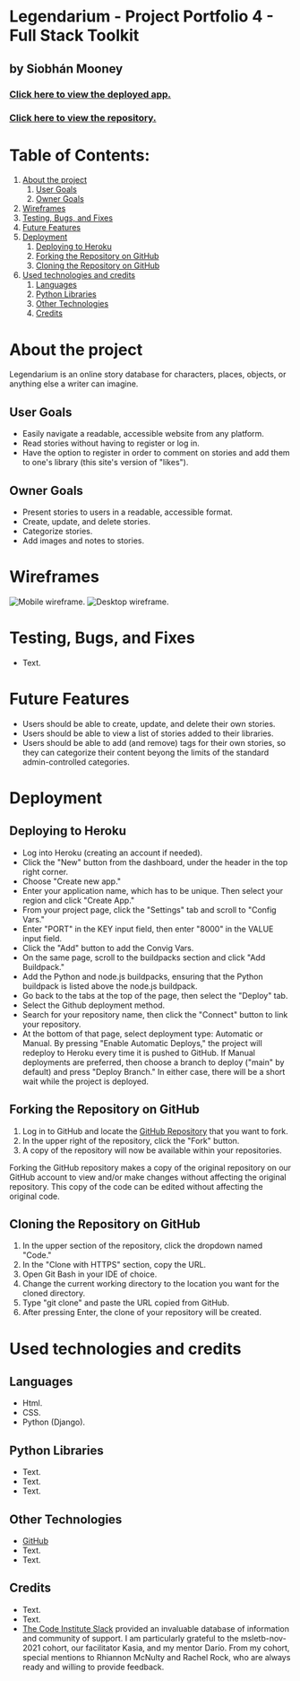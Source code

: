 # Legendarium - Project Portfolio 4 - Full Stack Toolkit
## by Siobhán Mooney

### [Click here to view the deployed app.](https://legendarium.herokuapp.com/)
### [Click here to view the repository.](https://github.com/Estelindis/legendarium)

# Table of Contents:
1. [About the project](#about-the-project)
    1. [User Goals](#user-goals)
    2. [Owner Goals](#owner-goals)
2. [Wireframes](#wireframes)
3. [Testing, Bugs, and Fixes](#testing-bugs-and-fixes)
4. [Future Features](#future-features)
5. [Deployment](#deployment)
    1. [Deploying to Heroku](#deploying-to-heroku)
    2. [Forking the Repository on GitHub](#forking-the-repository-on-github)
    3. [Cloning the Repository on GitHub](#cloning-the-repository-on-github)
6. [Used technologies and credits](#used-technologies-and-credits)
    1. [Languages](#languages)
    2. [Python Libraries](#python-libraries)
    3. [Other Technologies](#other-technologies)
    4. [Credits](#credits)


# About the project
Legendarium is an online story database for characters, places, objects, or anything else a writer can imagine.  

## User Goals
- Easily navigate a readable, accessible website from any platform.
- Read stories without having to register or log in.
- Have the option to register in order to comment on stories and add them to one's library (this site's version of "likes").

## Owner Goals
- Present stories to users in a readable, accessible format.
- Create, update, and delete stories.
- Categorize stories.
- Add images and notes to stories.

# Wireframes
![Mobile wireframe.](/static/images/mobile_wireframe.png)
![Desktop wireframe.](/static/images/desktop_wireframe.png)

# Testing, Bugs, and Fixes
- Text.

# Future Features
- Users should be able to create, update, and delete their own stories.
- Users should be able to view a list of stories added to their libraries.
- Users should be able to add (and remove) tags for their own stories, so they can categorize their content beyong the limits of the standard admin-controlled categories.

# Deployment

## Deploying to Heroku

- Log into Heroku (creating an account if needed).
- Click the "New" button from the dashboard, under the header in the top right corner.
- Choose "Create new app."
- Enter your application name, which has to be unique. Then select your region and click "Create App."
- From your project page, click the "Settings" tab and scroll to "Config Vars."
- Enter "PORT" in the KEY input field, then enter "8000" in the VALUE input field.
- Click the "Add" button to add the Convig Vars.
- On the same page, scroll to the buildpacks section and click "Add Buildpack."
- Add the Python and node.js buildpacks, ensuring that the Python buildpack is listed above the node.js buildpack.
- Go back to the tabs at the top of the page, then select the "Deploy" tab.
- Select the Github deployment method.
- Search for your repository name, then click the "Connect" button to link your repository.
- At the bottom of that page, select deployment type: Automatic or Manual. By pressing "Enable Automatic Deploys," the project will redeploy to Heroku every time it is pushed to GitHub. If Manual deployments are preferred, then choose a branch to deploy ("main" by default) and press "Deploy Branch."  In either case, there will be a short wait while the project is deployed.

## Forking the Repository on GitHub

1. Log in to GitHub and locate the [GitHub Repository](https://github.com/Estelindis/double-agent) that you want to fork.
2. In the upper right of the repository, click the "Fork" button.
3. A copy of the repository will now be available within your repositories.

Forking the GitHub repository makes a copy of the original repository on our GitHub account to view and/or make changes without affecting the original repository. This copy of the code can be edited without affecting the original code.

## Cloning the Repository on GitHub

1. In the upper section of the repository, click the dropdown named "Code."
2. In the "Clone with HTTPS" section, copy the URL.
3. Open Git Bash in your IDE of choice.
4. Change the current working directory to the location you want for the cloned directory.
5. Type "git clone" and paste the URL copied from GitHub.
6. After pressing Enter, the clone of your repository will be created.

# Used technologies and credits

## Languages
- Html.
- CSS.
- Python (Django).

## Python Libraries

- Text.
- Text.
- Text.

## Other Technologies
- [GitHub](https://github.com/)
- Text.
- Text.

## Credits
- Text.
- Text.
- [The Code Institute Slack](https://slack.com/) provided an invaluable database of information and community of support. I am particularly grateful to the msletb-nov-2021 cohort, our facilitator Kasia, and my mentor Darío. From my cohort, special mentions to Rhiannon McNulty and Rachel Rock, who are always ready and willing to provide feedback.
